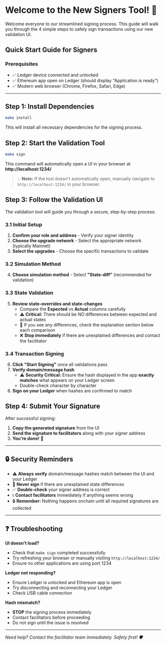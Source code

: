 # Welcome to the New Signers Tool! 🎉

Welcome everyone to our streamlined signing process. This guide will walk you through the 4 simple steps to safely sign transactions using our new validation UI.

## Quick Start Guide for Signers

### Prerequisites
- ✅ Ledger device connected and unlocked
- ✅ Ethereum app open on Ledger (should display "Application is ready")
- ✅ Modern web browser (Chrome, Firefox, Safari, Edge)

---

## Step 1: Install Dependencies

```bash
make install
```

This will install all necessary dependencies for the signing process.

## Step 2: Start the Validation Tool

```bash
make sign
```

This command will automatically open a UI in your browser at **http://localhost:1234/**

> 💡 **Note:** If the tool doesn't automatically open, manually navigate to `http://localhost:1234/` in your browser.

## Step 3: Follow the Validation UI

The validation tool will guide you through a secure, step-by-step process:

### 3.1 Initial Setup
1. **Confirm your role and address** - Verify your signer identity
2. **Choose the upgrade network** - Select the appropriate network (typically Mainnet)
3. **Select the upgrades** - Choose the specific transactions to validate

### 3.2 Simulation Method
4. **Choose simulation method** - Select **"State-diff"** (recommended for validation)

### 3.3 State Validation
5. **Review state-overrides and state-changes** 
   - Compare the **Expected** vs **Actual** columns carefully
   - ⚠️ **Critical:** There should be NO differences between expected and actual states
   - 📝 If you see any differences, check the explanation section below each comparison
   - ❌ **Stop immediately** if there are unexplained differences and contact the facilitator

### 3.4 Transaction Signing
6. **Click "Start Signing"** once all validations pass
7. **Verify domain/message hash** 
   - ⚠️ **Security Critical:** Ensure the hash displayed in the app **exactly matches** what appears on your Ledger screen
   - Double-check character by character
8. **Sign on your Ledger** when hashes are confirmed to match

## Step 4: Submit Your Signature

After successful signing:

1. **Copy the generated signature** from the UI
2. **Send the signature to facilitators** along with your signer address
3. **You're done!** 🎉

---

## 🔒 Security Reminders

- ⚠️ **Always verify** domain/message hashes match between the UI and your Ledger
- 🛑 **Never sign** if there are unexplained state differences  
- ✅ **Double-check** your signer address is correct
- 📞 **Contact facilitators** immediately if anything seems wrong
- 🔒 **Remember:** Nothing happens onchain until all required signatures are collected

---

## ❓ Troubleshooting

**UI doesn't load?**
- Check that `make sign` completed successfully
- Try refreshing your browser or manually visiting `http://localhost:1234/`
- Ensure no other applications are using port 1234

**Ledger not responding?**
- Ensure Ledger is unlocked and Ethereum app is open
- Try disconnecting and reconnecting your Ledger
- Check USB cable connection

**Hash mismatch?**
- **STOP** the signing process immediately
- Contact facilitators before proceeding
- Do not sign until the issue is resolved

---


*Need help? Contact the facilitator team immediately. Safety first! 🛡️*